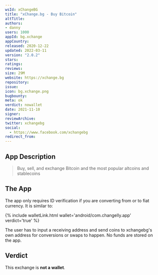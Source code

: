 ```yaml
---
wsId: xChangeBG
title: "xChange.bg - Buy Bitcoin"
altTitle: 
authors:
- danny
users: 1000
appId: bg.xchange
appCountry: 
released: 2020-12-22
updated: 2022-03-11
version: "2.0.2"
stars: 
ratings: 
reviews: 
size: 29M
website: https://xchange.bg
repository: 
issue: 
icon: bg.xchange.png
bugbounty: 
meta: ok
verdict: nowallet
date: 2021-11-10
signer: 
reviewArchive:
twitter: xchangebg
social:
  - https://www.facebook.com/xchangebg
redirect_from:
---
```


## App Description

>  Buy, sell, and exchange Bitcoin and the most popular altcoins and stablecoins

## The App

The app only requires ID verification if you are converting from or to fiat currency. It is similar to:

{% include walletLink.html wallet='android/com.changelly.app' verdict='true' %}

The user has to input a receiving address and send coins to xchangebg's own address for conversions or swaps to happen. No funds are stored on the app.

## Verdict

This exchange is **not a wallet**.
